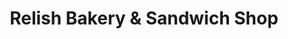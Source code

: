 ---
title: "Relish Bakery & Sandwich Shop"
url: /provincetown/relish-bakery-und-sandwich-shop/
shop: Bäckerei
---